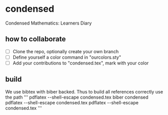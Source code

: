 # condensed
Condensed Mathematics: Learners Diary

## how to collaborate

 - [ ] Clone the repo, optionally create your own branch
 - [ ] Define yourself a color command in "ourcolors.sty"
 - [ ] Add your contributions to "condensed.tex", mark with your color

## build 

We use bibtex with biber backed. Thus to build all references correctly use the path
'''
pdflatex --shell-escape condensed.tex
biber condensed
pdflatex --shell-escape condensed.tex
pdflatex --shell-escape condensed.tex
'''


